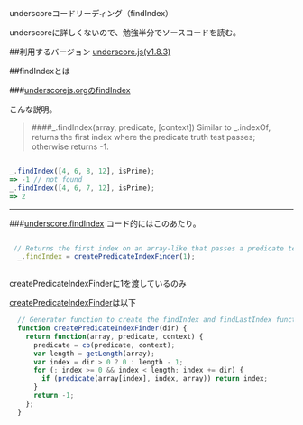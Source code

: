 underscoreコードリーディング（findIndex）

underscoreに詳しくないので、勉強半分でソースコードを読む。



##利用するバージョン
[underscore.js(v1.8.3)](https://github.com/jashkenas/underscore/tree/1.8.3)


##findIndexとは


###[underscorejs.orgのfindIndex](http://underscorejs.org/#findIndex)

こんな説明。
>####_.findIndex(array, predicate, [context]) 
Similar to _.indexOf, returns the first index where the predicate truth test passes;
otherwise returns -1.

```javascript

_.findIndex([4, 6, 8, 12], isPrime);
=> -1 // not found
_.findIndex([4, 6, 7, 12], isPrime);
=> 2

```
------------- 


###[underscore.findIndex](https://github.com/jashkenas/underscore/blob/1.8.3/underscore.js#L626)
コード的にはこのあたり。

```javascript

 // Returns the first index on an array-like that passes a predicate test
  _.findIndex = createPredicateIndexFinder(1);
  
```

createPredicateIndexFinderに1を渡しているのみ


[createPredicateIndexFinder](https://github.com/jashkenas/underscore/blob/1.8.3/underscore.js#L613)は以下

```javascript
  // Generator function to create the findIndex and findLastIndex functions
  function createPredicateIndexFinder(dir) {
    return function(array, predicate, context) {
      predicate = cb(predicate, context);
      var length = getLength(array);
      var index = dir > 0 ? 0 : length - 1;
      for (; index >= 0 && index < length; index += dir) {
        if (predicate(array[index], index, array)) return index;
      }
      return -1;
    };
  }
```

